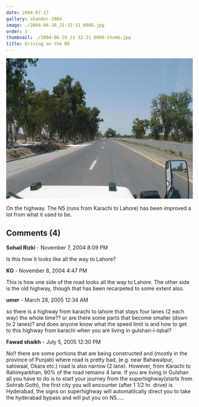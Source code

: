 ```yaml
---
date: 2004-07-27
gallery: shandur-2004
image: ./2004-06-20_21-32-31_0008.jpg
order: 3
thumbnail: ./2004-06-20_21-32-31_0008-thumb.jpg
title: Driving on the N5
---
```


![Driving on the N5](./2004-06-20_21-32-31_0008.jpg)

On the highway. The N5 (runs from Karachi to Lahore) has been improved a lot from what it used to be.

<div id="comments">

## Comments (4)

<div id="comment">

**Sohail Rizki** - November  7, 2004  8:09 PM

Is this how it looks like all the way to Lahore?

</div>

<div id="comment">

**KO** - November  8, 2004  4:47 PM

This is how one side of the road looks all the way to Lahore. The other side is the old highway, though that has been recarpeted to some extent also.

</div>

<div id="comment">

**umer** - March 28, 2005 12:34 AM

so there is a highway from karachi to lahore that stays four lanes (2 each way) the whole time?? or are there some parts that become smaller (down to 2 lanes)? and does anyone know what the speed limit is and how to get to this highway from karachi when you are living in gulshan-i-iqbal?

</div>

<div id="comment">

**Fawad shaikh** - July  5, 2005 12:30 PM

No!! there are some portions that are being constructed and (mostly in the province of Punjab) where road is pretty bad, (e.g. near Bahawalpur, sahiwaal, Okara etc.) road is also narrow (2 lane). However, from Karachi to Rahimyarkhan, 90% of the road remains 4 lane. If you are living in Gulshan all you have to do is to start your journey from the superhighway(starts from Sohrab Goth), the first city you will encounter (after 1 1/2 hr. drive) is Hyderabad, the signs on superhighway will automatilcally direct you to take the hyderabad bypass and will put you on N5.....

</div>

</div>
